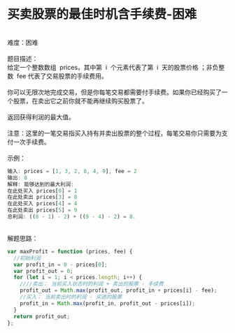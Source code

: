 # 买卖股票的最佳时机含手续费-困难

<br />难度：困难<br />
<br />题目描述：<br />给定一个整数数组  prices，其中第  i  个元素代表了第  i  天的股票价格 ；非负整数  fee 代表了交易股票的手续费用。<br />
<br />你可以无限次地完成交易，但是你每笔交易都需要付手续费。如果你已经购买了一个股票，在卖出它之前你就不能再继续购买股票了。<br />
<br />返回获得利润的最大值。<br />
<br />注意：这里的一笔交易指买入持有并卖出股票的整个过程，每笔交易你只需要为支付一次手续费。<br />
<br />示例：

```javascript
输入: prices = [1, 3, 2, 8, 4, 9], fee = 2
输出: 8
解释: 能够达到的最大利润:
在此处买入 prices[0] = 1
在此处卖出 prices[3] = 8
在此处买入 prices[4] = 4
在此处卖出 prices[5] = 9
总利润: ((8 - 1) - 2) + ((9 - 4) - 2) = 8.
```

<br />解题思路：

```javascript
var maxProfit = function (prices, fee) {
  //初始利润
  var profit_in = 0 - prices[0];
  var profit_out = 0;
  for (let i = 1; i < prices.length; i++) {
    ////卖出： 当前买入状态时的利润 + 卖出的股票 - 手续费
    profit_out = Math.max(profit_out, profit_in + prices[i] - fee);
    //买入： 当前卖出时的利润 - 买进的股票
    profit_in = Math.max(profit_in, profit_out - prices[i]);
  }
  return profit_out;
};
```
